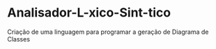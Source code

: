 # Analisador-L-xico-Sint-tico
Criação de uma linguagem para programar a geração de Diagrama de Classes

